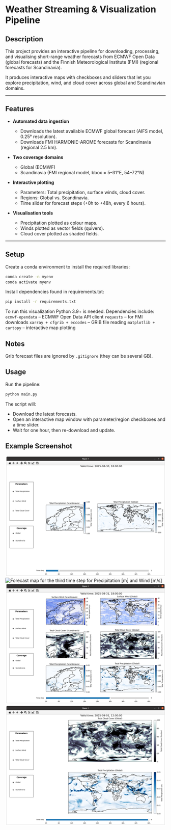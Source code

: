 # Weather Streaming & Visualization Pipeline

## Description
This project provides an interactive pipeline for downloading, processing, and visualising short-range weather forecasts from ECMWF Open Data (global forecasts) and the Finnish Meteorological Institute (FMI) (regional forecasts for Scandinavia).  

It produces interactive maps with checkboxes and sliders that let you explore precipitation, wind, and cloud cover across global and Scandinavian domains.  

---

## Features  

- **Automated data ingestion**  
  - Downloads the latest available ECMWF global forecast (AIFS model, 0.25° resolution).  
  - Downloads FMI HARMONIE-AROME forecasts for Scandinavia (regional 2.5 km).  

- **Two coverage domains**  
  - Global (ECMWF)  
  - Scandinavia (FMI regional model, bbox = 5–31°E, 54–72°N)  

- **Interactive plotting**  
  - Parameters: Total precipitation, surface winds, cloud cover.  
  - Regions: Global vs. Scandinavia.  
  - Time slider for forecast steps (+0h to +48h, every 6 hours).  

- **Visualisation tools**  
  - Precipitation plotted as colour maps.  
  - Winds plotted as vector fields (quivers).  
  - Cloud cover plotted as shaded fields.  

---

## Setup
Create a conda environment to install the required libraries:
```bash
conda create -n myenv
conda activate myenv
```
Install dependencies found in requirements.txt:
```bash
pip install -r requirements.txt
```
To run this visualization Python 3.9+ is needed.
Dependencies include:
```ecmwf-opendata``` – ECMWF Open Data API client
```requests``` – for FMI downloads
```xarray + cfgrib + eccodes``` – GRIB file reading
```matplotlib + cartopy``` – interactive map plotting

## Notes
Grib forecast files are ignored by ```.gitignore``` (they can be several GB).
## Usage
Run the pipeline:
```bash
python main.py
```
The script will:
 - Download the latest forecasts.
 - Open an interactive map window with parameter/region checkboxes and a time slider.
 - Wait for one hour, then re-download and update.

## Example Screenshot
![Forecast map for the second time step for Precipitation [m]](https://github.com/motlaghz/weather-streaming/blob/main/figs/6hPrec.png)
![Forecast map for the third time step for Precipitation [m] and Wind [m/s]](https://github.com/motlaghz/weather-streaming/blob/main/figs/12hPrecWi.png)
![Forecast map for the fifth time step for all parameters](https://github.com/motlaghz/weather-streaming/blob/main/figs/30hPrecWiClo.png)
![Forecast map for the last time step for Precipitation [m]](https://github.com/motlaghz/weather-streaming/blob/main/figs/48hPrecClo.png)
